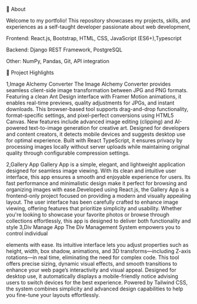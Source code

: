 📌 About

Welcome to my portfolio! This repository showcases my projects, skills, and experiences as a self-taught developer passionate about web development,


Frontend: React.js, Bootstrap, HTML, CSS, JavaScript (ES6+),Typescript 

Backend: Django REST Framework, PostgreSQL

Other: NumPy, Pandas, Git, API integration

📂 Project Highlights

1,Image Alchemy Converter
  The Image Alchemy Converter provides seamless client-side image transformation between JPG and PNG formats. Featuring a clean Ant Design interface with Framer Motion animations, it enables real-time previews, quality adjustments for JPGs, and instant downloads. This browser-based tool supports drag-and-drop functionality, format-specific settings, and pixel-perfect conversions using HTML5 Canvas. New features include advanced image editing (clipping) and AI-powered text-to-image generation for creative art. Designed for developers and content creators, it detects mobile devices and suggests desktop use for optimal experience. Built with React TypeScript, it ensures privacy by processing images locally without server uploads while maintaining original quality through configurable compression settings.
  
2,Gallery App
  Gallery App is a simple, elegant, and lightweight application designed for seamless image viewing. With its clean and intuitive user interface, this app ensures a smooth and enjoyable experience for users. Its fast performance and minimalistic design make it perfect for browsing and organizing images with ease.Developed using React.js, the Gallery App is a frontend-only project focused on providing a modern and visually appealing layout. The user interface has been carefully crafted to enhance image viewing, offering features that prioritize simplicity and usability. Whether you're looking to showcase your favorite photos or browse through collections effortlessly, this app is designed to deliver both functionality and style
3,Div Manage App
  The Div Management System empowers you to control individual <div> elements with ease. Its intuitive interface lets you adjust properties such as height, width, box shadow, animations, and 3D transforms—including Z-axis rotations—in real time, eliminating the need for complex code. This tool offers precise sizing, dynamic visual effects, and smooth transitions to enhance your web page’s interactivity and visual appeal. Designed for desktop use, it automatically displays a mobile-friendly notice advising users to switch devices for the best experience. Powered by Tailwind CSS, the system combines simplicity and advanced design capabilities to help you fine-tune your layouts effortlessly.
